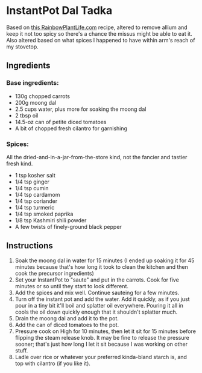 # InstantPot Dal Tadka

Based on [this RainbowPlantLife.com](https://rainbowplantlife.com/restaurant-style-vegan-dal-tadka) recipe, altered to remove allium and keep it not too spicy so there's a chance the missus might be able to eat it. Also altered based on what spices I happened to have within arm's reach of my stovetop.

## Ingredients

### Base ingredients:

* 130g chopped carrots
* 200g moong dal
* 2.5 cups water, plus more for soaking the moong dal
* 2 tbsp oil
* 14.5-oz can of petite diced tomatoes
* A bit of chopped fresh cilantro for garnishing

### Spices:

All the dried-and-in-a-jar-from-the-store kind, not the fancier and tastier fresh kind.

* 1 tsp kosher salt
* 1/4 tsp ginger
* 1/4 tsp cumin
* 1/4 tsp cardamom
* 1/4 tsp coriander
* 1/4 tsp turmeric
* 1/4 tsp smoked paprika
* 1/8 tsp Kashmiri shili powder
* A few twists of finely-ground black pepper

## Instructions

1. Soak the moong dal in water for 15 minutes (I ended up soaking it for 45 minutes because that's how long it took to clean the kitchen and then cook the precursor ingredients)
2. Set your InstantPot to "saute" and put in the carrots. Cook for five minutes or so until they start to look different.
3. Add the spices and mix well. Continue sauteing for a few minutes.
4. Turn off the instant pot and add the water. Add it quickly, as if you just pour in a tiny bit it'll boil and splatter oil everywhere. Pouring it all in cools the oil down quickly enough that it shouldn't splatter much.
5. Drain the moong dal and add it to the pot.
6. Add the can of diced tomatoes to the pot.
7. Pressure cook on High for 10 minutes, then let it sit for 15 minutes before flipping the steam release knob. It may be fine to release the pressure sooner; that's just how long I let it sit because I was working on other stuff.
8. Ladle over rice or whatever your preferred kinda-bland starch is, and top with cilantro (if you like it).
